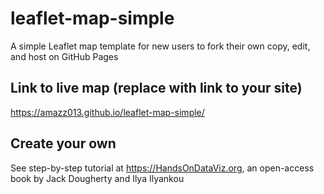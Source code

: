 # leaflet-map-simple
A simple Leaflet map template for new users to fork their own copy, edit, and host on GitHub Pages

## Link to live map (replace with link to your site)
https://amazz013.github.io/leaflet-map-simple/
## Create your own
See step-by-step tutorial at https://HandsOnDataViz.org, an open-access book by Jack Dougherty and Ilya Ilyankou
